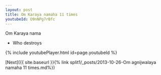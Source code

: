 ```yaml
---
layout: post
title: Om Karaya namaha 11 times
youtubeId: O9nNPg7rBfc
---
```

 
 
Om Karaya nama 
 
 -  Who destroys 
 
  
 
  
 
 
 
 
 
 


{% include youtubePlayer.html id=page.youtubeId %}
 
[Next]({{ site.baseurl }}{% link  split1/_posts/2013-10-26-Om agnijwalaya namaha 11 times.md%})
 
